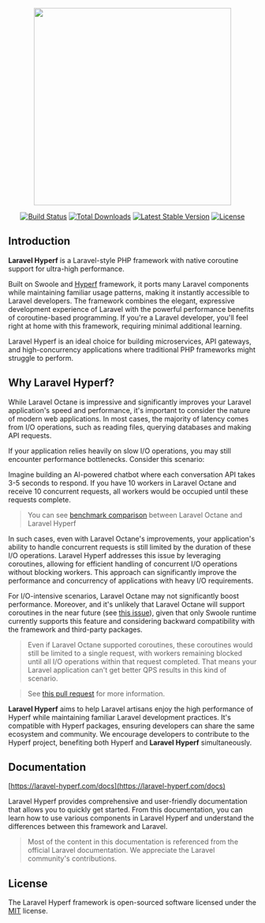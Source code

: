 <p align="center"><a href="https://laravel-hyperf.com" target="_blank"><img src="https://laravel-hyperf.com/logo.svg" width="400"></a></p>

<p align="center">
<a href="https://github.com/laravel-hyperf/components/actions"><img src="https://github.com/laravel-hyperf/components/workflows/tests/badge.svg" alt="Build Status"></a>
<a href="https://packagist.org/packages/laravel-hyperf/components"><img src="https://img.shields.io/packagist/dt/laravel-hyperf/components" alt="Total Downloads"></a>
<a href="https://packagist.org/packages/laravel-hyperf/components"><img src="https://img.shields.io/packagist/v/laravel-hyperf/components" alt="Latest Stable Version"></a>
<a href="https://packagist.org/packages/laravel-hyperf/components"><img src="https://img.shields.io/packagist/l/laravel-hyperf/components" alt="License"></a>
</p>

## Introduction

**Laravel Hyperf** is a Laravel-style PHP framework with native coroutine support for ultra-high performance.

Built on Swoole and [Hyperf](https://hyperf.io) framework, it ports many Laravel components while maintaining familiar usage patterns, making it instantly accessible to Laravel developers. The framework combines the elegant, expressive development experience of Laravel with the powerful performance benefits of coroutine-based programming. If you're a Laravel developer, you'll feel right at home with this framework, requiring minimal additional learning.

Laravel Hyperf is an ideal choice for building microservices, API gateways, and high-concurrency applications where traditional PHP frameworks might struggle to perform.

## Why Laravel Hyperf?

While Laravel Octane is impressive and significantly improves your Laravel application's speed and performance, it's important to consider the nature of modern web applications. In most cases, the majority of latency comes from I/O operations, such as reading files, querying databases and making API requests.

If your application relies heavily on slow I/O operations, you may still encounter performance bottlenecks. Consider this scenario:

Imagine building an AI-powered chatbot where each conversation API takes 3-5 seconds to respond. If you have 10 workers in Laravel Octane and receive 10 concurrent requests, all workers would be occupied until these requests complete.

> You can see [benchmark comparison](https://laravel-hyperf.com/docs/introduction.html#benchmark) between Laravel Octane and Laravel Hyperf

In such cases, even with Laravel Octane's improvements, your application's ability to handle concurrent requests is still limited by the duration of these I/O operations. Laravel Hyperf addresses this issue by leveraging coroutines, allowing for efficient handling of concurrent I/O operations without blocking workers. This approach can significantly improve the performance and concurrency of applications with heavy I/O requirements.

For I/O-intensive scenarios, Laravel Octane may not significantly boost performance. Moreover, and it's unlikely that Laravel Octane will support coroutines in the near future (see [this issue](https://github.com/laravel/octane/issues/765)), given that only Swoole runtime currently supports this feature and considering backward compatibility with the framework and third-party packages.

> Even if Laravel Octane supported coroutines, these coroutines would still be limited to a single request, with workers remaining blocked until all I/O operations within that request completed. That means your Laravel application can't get better QPS results in this kind of scenario.

> See [this pull request](https://github.com/swoole/swoole-src/pull/4330) for more information.

**Laravel Hyperf** aims to help Laravel artisans enjoy the high performance of Hyperf while maintaining familiar Laravel development practices. It's compatible with Hyperf packages, ensuring developers can share the same ecosystem and community. We encourage developers to contribute to the Hyperf project, benefiting both Hyperf and **Laravel Hyperf** simultaneously.

## Documentation

[https://laravel-hyperf.com/docs](https://laravel-hyperf.com/docs)

Laravel Hyperf provides comprehensive and user-friendly documentation that allows you to quickly get started. From this documentation, you can learn how to use various components in Laravel Hyperf and understand the differences between this framework and Laravel.

> Most of the content in this documentation is referenced from the official Laravel documentation. We appreciate the Laravel community's contributions.

## License

The Laravel Hyperf framework is open-sourced software licensed under the [MIT](https://opensource.org/licenses/MIT) license.